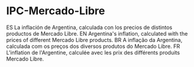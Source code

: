 # IPC-Mercado-Libre
ES La inflación de Argentina, calculada con los precios de distintos productos de Mercado Libre.
EN Argentina's inflation, calculated with the prices of different Mercado Libre products.
BR A inflação da Argentina, calculada com os preços dos diversos produtos do Mercado Libre.
FR L'inflation de l'Argentine, calculée avec les prix des différents produits Mercado Libre.

